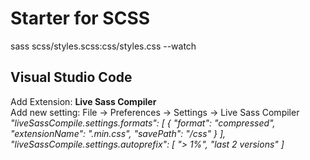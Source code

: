 # Starter for SCSS
sass  scss/styles.scss:css/styles.css --watch

## Visual Studio Code
Add Extension: **Live Sass Compiler** <br/>
Add new setting: File -> Preferences -> Settings -> Live Sass Compiler <br/>
*"liveSassCompile.settings.formats": [
    {
        "format": "compressed",
        "extensionName": ".min.css",
        "savePath": "/css"
    }
],
"liveSassCompile.settings.autoprefix": [
    "> 1%",
    "last 2 versions"
]*
